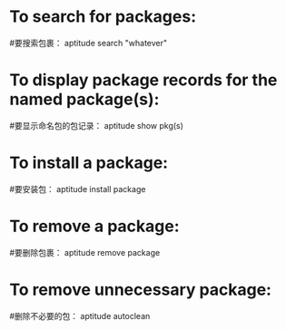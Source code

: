 # To search for packages:
#要搜索包裹：
aptitude search "whatever"

# To display package records for the named package(s):
#要显示命名包的包记录：
aptitude show pkg(s)

# To install a package:
#要安装包：
aptitude install package

# To remove a package:
#要删除包裹：
aptitude remove package

# To remove unnecessary package:
#删除不必要的包：
aptitude autoclean

